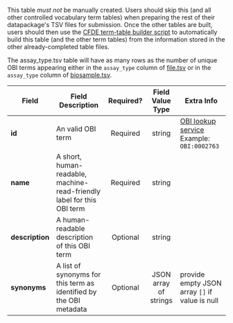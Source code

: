 This table *must not* be manually created. Users should skip this (and all other controlled vocabulary term tables) when preparing the rest of their datapackage's TSV files for submission. Once the other tables are built, users should then use the [CFDE term-table builder script](https://osf.io/bq6k9/) to automatically build this table (and the other term tables) from the information stored in the other already-completed table files.

The assay_type.tsv table will have as many rows as the number of unique OBI terms appearing either in the `assay_type` column of [file.tsv](./TableInfo:-file.tsv) or in the `assay_type` column of [biosample.tsv](./TableInfo:-biosample.tsv).


Field | Field Description | Required? | Field Value Type | Extra Info 
------|-------------------|:-----------:|:-------------:|------------
**id** | An valid OBI term | Required | string | [OBI lookup service](http://www.ontobee.org/ontology/OBI?iri=http://purl.obolibrary.org/obo/OBI_0000070) <br/> Example: `OBI:0002763` 
**name** | A short, human-readable, machine-read-friendly label for this OBI term| Required | string
**description** | A human-readable description of this OBI term | Optional | string
**synonyms** | A list of synonyms for this term as identified by the OBI metadata | Optional | JSON array of strings | provide empty JSON array `[]` if value is null
